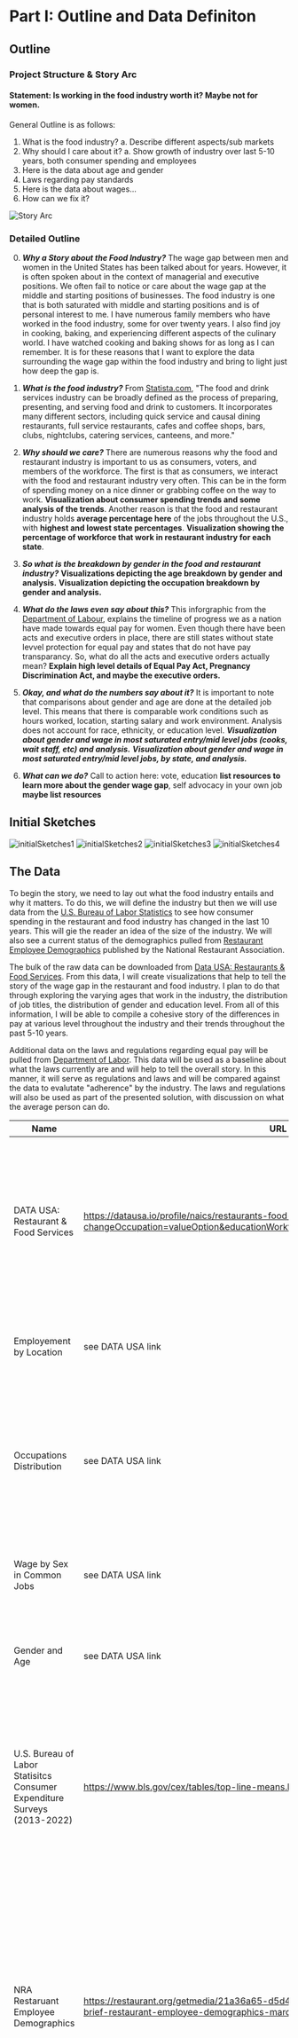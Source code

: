 # Part I: Outline and Data Definiton

## Outline
### Project Structure & Story Arc
#### Statement: Is working in the food industry worth it? Maybe not for women.
General Outline is as follows:
1. What is the food industry?
  a. Describe different aspects/sub markets
2. Why should I care about it?
  a. Show growth of industry over last 5-10 years, both consumer spending and employees
3. Here is the data about age and gender
4. Laws regarding pay standards
5. Here is the data about wages...
6. How can we fix it?

![Story Arc](/storyArc.jpg)

### Detailed Outline
0. ***Why a Story about the Food Industry?***
The wage gap between men and women in the United States has been talked about for years. However, it is often spoken about in the context of managerial and executive positions. We often fail to notice or care about the wage gap at the middle and starting positions of businesses. The food industry is one that is both saturated with middle and starting positions and is of personal interest to me. I have numerous family members who have worked in the food industry, some for over twenty years. I also find joy in cooking, baking, and experiencing different aspects of the culinary world. I have watched cooking and baking shows for as long as I can remember. It is for these reasons that I want to explore the data surrounding the wage gap within the food industry and bring to light just how deep the gap is.
1. ***What is the food industry?***
From [Statista.com](https://www.statista.com/markets/420/topic/494/food-drink-services/#overview), "The food and drink services industry can be broadly defined as the process of preparing, presenting, and serving food and drink to customers. It incorporates many different sectors, including quick service and causal dining restaurants, full service restaurants, cafes and coffee shops, bars, clubs, nightclubs, catering services, canteens, and more." 

2. ***Why should we care?***
There are numerous reasons why the food and restaurant industry is important to us as consumers, voters, and members of the workforce. The first is that as consumers, we interact with the food and restaurant industry very often. This can be in the form of spending money on a nice dinner or grabbing coffee on the way to work. **Visualization about consumer spending trends and some analysis of the trends**. Another reason is that the food and restaurant industry holds **average percentage here** of the jobs throughout the U.S., with **highest and lowest state percentages**. **Visualization showing the percentage of workforce that work in restaurant industry for each state**. 

3. ***So what is the breakdown by gender in the food and restaurant industry?*** **Visualizations depicting the age breakdown by gender and analysis.** **Visualization depicting the occupation breakdown by gender and analysis.**

4. ***What do the laws even say about this?***
This inforgraphic from the [Department of Labour](https://www.dol.gov/sites/dolgov/files/WB/508_Equal_Pay_Act_06212023.pdf), explains the timeline of progress we as a nation have made towards equal pay for women. Even though there have been acts and executive orders in place, there are still states without state levvel protection for equal pay and states that do not have pay transparancy. So, what do all the acts and executive orders actually mean? **Explain high level details of Equal Pay Act, Pregnancy Discrimination Act, and maybe the executive orders.**
   
5. ***Okay, and what do the numbers say about it?***
It is important to note that comparisons about gender and age are done at the detailed job level. This means that there is comparable work conditions such as hours worked, location, starting salary and work environment. Analysis does not account for race, ethnicity, or education level. 
***Visualization about gender and wage in most saturated entry/mid level jobs (cooks, wait staff, etc) and analysis.***
***Visualization about gender and wage in most saturated entry/mid level jobs, by state, and analysis.***

6. ***What can we do?***
Call to action here: vote, education **list resources to learn more about the gender wage gap**, self advocacy in your own job **maybe list resources**

## Initial Sketches
![initialSketches1](/initialSketchesP1.jpg)
![initialSketches2](/initialSketchesP2.jpg)
![initialSketches3](/initialSketchesP3.jpg)
![initialSketches4](/initialSkecthesP4.jpg)



## The Data
To begin the story, we need to lay out what the food industry entails and why it matters. To do this, we will define the industry but then we will use data from the [U.S. Bureau of Labor Statistics](https://www.bls.gov/cex/tables/calendar-year/mean/cu-all-multi-year-2013-2020.pdf) to see how consumer spending in the restaurant and food industry has changed in the last 10 years. This will gie the reader an idea of the size of the industry. We will also see a current status of the demographics pulled from [Restaurant Employee Demographics](https://restaurant.org/getmedia/21a36a65-d5d4-41d0-af5c-737ab545d65a/nra-data-brief-restaurant-employee-demographics-march-2022.pdf) published by the National Restaurant Association.

The bulk of the raw data can be downloaded from [Data USA: Restaurants & Food Services](https://datausa.io/profile/naics/restaurants-food-services?changeOccupation=valueOption&educationWorkforceWage=wage&workforcePyramid=wage). From this data, I will create visualizations that help to tell the story of the wage gap in the restaurant and food industry. I plan to do that through exploring the varying ages that work in the industry, the distribution of job titles, the distribution of gender and education level. From all of this information, I will be able to compile a cohesive story of the differences in pay at various level throughout the industry and their trends throughout the past 5-10 years. 

Additional data on the laws and regulations regarding equal pay will be pulled from [Department of Labor](https://www.dol.gov/agencies/wb/equal-pay-protections). This data will be used as a baseline about what the laws currently are and will help to tell the overall story. In this manner, it will serve as regulations and laws and will be compared against the data to evalutate "adherence" by the industry. The laws and regulations will also be used as part of the presented solution, with discussion on what the average person can do.

| Name | URL | Description |
|------|-----|-------------|
|  DATA USA: Restaurant & Food Services    | https://datausa.io/profile/naics/restaurants-food-services?changeOccupation=valueOption&educationWorkforceWage=wage&workforcePyramid=wage    | There are four different datasets I pulled from this site. They are: Employement by Location, Occupations Distribution, Wage by Sex in Common Jobs, and Gender and Age.      |
| Employement by Location     |  see DATA USA link   |  Gives us the average salary for employees in the food industry by state from 2014-2020           |
| Occupations Distribution      |  see DATA USA link   |   For each entry, it gives the occupation title at various levels of aggregation along with the population size, wage statistics, and number of records         |
| Wage by Sex in Common Jobs      |  see DATA USA link   |  For each entry, gives us the average wage by year by job occupation, by sex      |
| Gender and Age      |  see DATA USA link   |    For each entry, gives us the year, gender, average salary, and age range   |
| U.S. Bureau of Labor Statisitcs Consumer Expenditure Surveys (2013-2022) | https://www.bls.gov/cex/tables/top-line-means.htm | This data set gives the annual consumer spending in various categories over each year. It will be used to show how general sending habits have changed on food outside of the home |
| NRA Restaruant Employee Demographics | https://restaurant.org/getmedia/21a36a65-d5d4-41d0-af5c-737ab545d65a/nra-data-brief-restaurant-employee-demographics-march-2022.pdf | Gives the most up to date published information (2022) on national restaurant employee demographics. This includes race, gender, age, education, and many other statistics. It may be used in conjunction with the DATA USA data sets to compare trends or as additional information|
| U.S. Department of Labour Women's Bureau: Equal Pay in the United States | https://www.dol.gov/sites/dolgov/files/WB/equalpay/508_WB_issuebrief-equal-pay_03142023.pdf | This is a brief issued by the Women's Bureau of the DOL that provides information and a timeline of equal pay regulations and legislation. It will be used as both background and as part of the call to action. |

## Method and Medium
There is a vast amount of data involved in this project from various sources. In order to keep it organized, data cleaning and preparation will be completed using Tableau Prep. Then, data analysis and visualizations for this project will be done utilzing Tableau Desktop and Flourish Studio. The story will be compiled and visualized utilizing Shorthand. Throughout the process of creating and refining the story an accompanying visualizations, I will utilize user feedback through surveys and general conversations to determine where changes need to be made. 

## References


  Dalrymple, Amy. *Equal Pay in the United States: Salary History Bans*. Issue Brief, Women’s Bureau U.S. Department of Labor, Mar. 2023, p. 12, https://www.dol.gov/sites/dolgov/files/WB/equalpay/508_WB_issuebrief-equal-pay_03142023.pdf.
  
  DATA USA. *RESTAURANTS & FOOD SERVICES*. CSV, https://datausa.io/profile/naics/restaurants-food-services?changeOccupation=valueOption&educationWorkforceWage=wage&workforcePyramid=wage. Accessed 24 Sept. 2023.

  “Food & Drink Services.” *Statista*, https://www.statista.com/markets/420/topic/494/food-drink-services/#overview. Accessed 26 Sept. 2023.

  National Restaurant Association. *Restaurant Employee Demographics*. Mar. 2022, p. 10, https://restaurant.org/getmedia/21a36a65-d5d4-41d0-af5c-737ab545d65a/nra-data-brief-restaurant-employee-demographics-march-2022.pdf.
  
  U.S. Bureau of Labor Statistics. *Average Annual Expenditures and Characteristics of All Consumer Units, Consumer Expenditure Surveys, 2013-2020*. Sept. 2021, https://www.bls.gov/cex/tables/calendar-year/mean/cu-all-multi-year-2013-2020.pdf.
  
  U.S. Bureau of Labor Statistics. *Average Annual Expenditures and Characteristics of All Consumer Units, Consumer Expenditure Surveys, 2021-2022*. Sept. 2023, https://www.bls.gov/cex/tables/calendar-year/mean/cu-all-multi-year-2021-2022.pdf.

[Back to Home Page](https://abbywilton.github.io/Wilton_publicPortfolio/)




